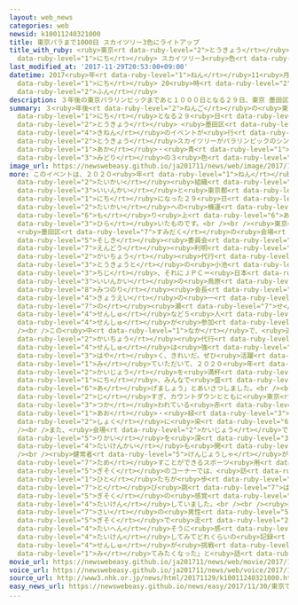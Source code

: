 ```yaml
---
layout: web_news
categories: web
newsid: k10011240321000
title: 東京パラまで1000日 スカイツリー3色にライトアップ
title_with_ruby: <ruby>東京<rt data-ruby-level="2">とうきょう</rt></ruby>パラまで1000<ruby>日<rt
  data-ruby-level="1">にち</rt></ruby> スカイツリー3<ruby>色<rt data-ruby-level="2">しょく</rt></ruby>にライトアップ
last_modified_at: '2017-11-29T20:53:00+09:00'
datetime: 2017<ruby>年<rt data-ruby-level="1">ねん</rt></ruby>11<ruby>月<rt data-ruby-level="1">がつ</rt></ruby>29<ruby>日<rt
  data-ruby-level="1">にち</rt></ruby> 20<ruby>時<rt data-ruby-level="2">じ</rt></ruby>53<ruby>分<rt
  data-ruby-level="2">ふん</rt></ruby>
description: ３年後の東京パラリンピックまであと１０００日となる２９日、東京 墨田区で記念のイベントが行われ、東京スカイツリーがパラリンピックのシンボルマークに使われている赤・青・緑の３色にライトアップされました。
summary: ３<ruby>年後<rt data-ruby-level="2">ねんご</rt></ruby>の<ruby>東京<rt data-ruby-level="2">とうきょう</rt></ruby>パラリンピックまであと１０００<ruby>日<rt
  data-ruby-level="1">にち</rt></ruby>となる２９<ruby>日<rt data-ruby-level="1">にち</rt></ruby>、<ruby>東京<rt
  data-ruby-level="2">とうきょう</rt></ruby> <ruby>墨田区<rt data-ruby-level="7">すみだく</rt></ruby>で<ruby>記念<rt
  data-ruby-level="4">きねん</rt></ruby>のイベントが<ruby>行<rt data-ruby-level="2">おこな</rt></ruby>われ、<ruby>東京<rt
  data-ruby-level="2">とうきょう</rt></ruby>スカイツリーがパラリンピックのシンボルマークに<ruby>使<rt data-ruby-level="3">つか</rt></ruby>われている<ruby>赤<rt
  data-ruby-level="1">あか</rt></ruby>・<ruby>青<rt data-ruby-level="1">あお</rt></ruby>・<ruby>緑<rt
  data-ruby-level="3">みどり</rt></ruby>の３<ruby>色<rt data-ruby-level="2">しょく</rt></ruby>にライトアップされました。
image_url: https://newswebeasy.github.io/ja201711/news/web/image/2017/11/29/K10011240321_1711292057_1711292100_01_02.jpg
more: このイベントは、２０２０<ruby>年<rt data-ruby-level="1">ねん</rt></ruby><ruby>東京<rt data-ruby-level="2">とうきょう</rt></ruby>オリンピック・パラリンピックの<ruby>大会<rt
  data-ruby-level="2">たいかい</rt></ruby><ruby>組織<rt data-ruby-level="5">そしき</rt></ruby><ruby>委員会<rt
  data-ruby-level="3">いいんかい</rt></ruby>と<ruby>東京都<rt data-ruby-level="3">とうきょうと</rt></ruby>が、パラリンピックまであと１０００<ruby>日<rt
  data-ruby-level="1">にち</rt></ruby>になった２９<ruby>日<rt data-ruby-level="1">にち</rt></ruby>、<ruby>大会<rt
  data-ruby-level="2">たいかい</rt></ruby>への<ruby>機運<rt data-ruby-level="4">きうん</rt></ruby>を<ruby>盛<rt
  data-ruby-level="6">も</rt></ruby>り<ruby>上<rt data-ruby-level="6">あ</rt></ruby>げようと<ruby>開<rt
  data-ruby-level="3">ひら</rt></ruby>いたものです。<br /><br /><ruby>東京<rt data-ruby-level="2">とうきょう</rt></ruby>
  <ruby>墨田区<rt data-ruby-level="7">すみだく</rt></ruby>の<ruby>会場<rt data-ruby-level="2">かいじょう</rt></ruby>には、<ruby>組織<rt
  data-ruby-level="5">そしき</rt></ruby><ruby>委員会<rt data-ruby-level="3">いいんかい</rt></ruby>の<ruby>遠藤<rt
  data-ruby-level="7">えんどう</rt></ruby><ruby>利明<rt data-ruby-level="8">としあき</rt></ruby><ruby>会長<rt
  data-ruby-level="2">かいちょう</rt></ruby><ruby>代行<rt data-ruby-level="3">だいこう</rt></ruby>や<ruby>東京都<rt
  data-ruby-level="3">とうきょうと</rt></ruby>の<ruby>小池<rt data-ruby-level="2">こいけ</rt></ruby><ruby>知事<rt
  data-ruby-level="3">ちじ</rt></ruby>、それにＪＰＣ＝<ruby>日本<rt data-ruby-level="1">にっぽん</rt></ruby>パラリンピック<ruby>委員会<rt
  data-ruby-level="3">いいんかい</rt></ruby>の<ruby>鳥原<rt data-ruby-level="2">とりはら</rt></ruby><ruby>光憲<rt
  data-ruby-level="8">みつのり</rt></ruby><ruby>会長<rt data-ruby-level="2">かいちょう</rt></ruby>、さらに<ruby>競泳<rt
  data-ruby-level="4">きょうえい</rt></ruby>の<ruby>一<rt data-ruby-level="7">いち</rt></ruby><ruby>ノ<rt
  data-ruby-level="7">の</rt></ruby><ruby>瀬<rt data-ruby-level="7">せ</rt></ruby>メイ<ruby>選手<rt
  data-ruby-level="4">せんしゅ</rt></ruby>など５<ruby>人<rt data-ruby-level="1">にん</rt></ruby>の<ruby>選手<rt
  data-ruby-level="4">せんしゅ</rt></ruby>が<ruby>参加<rt data-ruby-level="4">さんか</rt></ruby>しました。<br
  /><br />この<ruby>中<rt data-ruby-level="1">なか</rt></ruby>で、<ruby>遠藤<rt data-ruby-level="7">えんどう</rt></ruby><ruby>会長<rt
  data-ruby-level="2">かいちょう</rt></ruby><ruby>代行<rt data-ruby-level="3">だいこう</rt></ruby>は「パラリンピックの<ruby>選手<rt
  data-ruby-level="4">せんしゅ</rt></ruby>は<ruby>強<rt data-ruby-level="2">つよ</rt></ruby>く、たくましく、<ruby>速<rt
  data-ruby-level="3">はや</rt></ruby>く、きれいだ。ぜひ<ruby>活躍<rt data-ruby-level="7">かつやく</rt></ruby>を<ruby>見<rt
  data-ruby-level="1">み</rt></ruby>ていただいて、２０２０<ruby>年<rt data-ruby-level="1">ねん</rt></ruby>の<ruby>会場<rt
  data-ruby-level="2">かいじょう</rt></ruby>を<ruby>満杯<rt data-ruby-level="7">まんぱい</rt></ruby>にしたい。あと１０００<ruby>日<rt
  data-ruby-level="1">にち</rt></ruby>、みんなで<ruby>盛<rt data-ruby-level="6">も</rt></ruby>り<ruby>上<rt
  data-ruby-level="6">あ</rt></ruby>げましょう」とあいさつしました。<br /><br />そのあと<ruby>午後<rt data-ruby-level="2">ごご</rt></ruby>６<ruby>時<rt
  data-ruby-level="2">じ</rt></ruby>すぎ、カウントダウンとともに<ruby>東京<rt data-ruby-level="2">とうきょう</rt></ruby>スカイツリーがライトアップされ、パラリンピックのシンボルマークに<ruby>使<rt
  data-ruby-level="3">つか</rt></ruby>われている<ruby>赤<rt data-ruby-level="1">あか</rt></ruby>・<ruby>青<rt
  data-ruby-level="1">あお</rt></ruby>・<ruby>緑<rt data-ruby-level="3">みどり</rt></ruby>の３<ruby>色<rt
  data-ruby-level="2">しょく</rt></ruby>に<ruby>染<rt data-ruby-level="6">そ</rt></ruby>められました。<br
  /><br />また、<ruby>会場<rt data-ruby-level="2">かいじょう</rt></ruby>では<ruby>障害者<rt data-ruby-level="6">しょうがいしゃ</rt></ruby>スポーツへの<ruby>理解<rt
  data-ruby-level="5">りかい</rt></ruby>を<ruby>深<rt data-ruby-level="3">ふか</rt></ruby>めようと<ruby>体験会<rt
  data-ruby-level="4">たいけんかい</rt></ruby>も<ruby>開<rt data-ruby-level="3">ひら</rt></ruby>かれました。<br
  /><br /><ruby>健常者<rt data-ruby-level="5">けんじょうしゃ</rt></ruby>が<ruby>足<rt data-ruby-level="1">あし</rt></ruby>につけて<ruby>試<rt
  data-ruby-level="7">ため</rt></ruby>すことができるスポーツ<ruby>用<rt data-ruby-level="2">よう</rt></ruby>の<ruby>義足<rt
  data-ruby-level="5">ぎそく</rt></ruby>のコーナーでは、<ruby>訪<rt data-ruby-level="7">おとず</rt></ruby>れた<ruby>人<rt
  data-ruby-level="1">ひと</rt></ruby>たちが<ruby>歩<rt data-ruby-level="2">ある</rt></ruby>いたり<ruby>飛<rt
  data-ruby-level="7">と</rt></ruby>び<ruby>跳<rt data-ruby-level="7">は</rt></ruby>ねたりして<ruby>義足<rt
  data-ruby-level="5">ぎそく</rt></ruby>の<ruby>感覚<rt data-ruby-level="4">かんかく</rt></ruby>を<ruby>体験<rt
  data-ruby-level="4">たいけん</rt></ruby>していました。<br /><br /><ruby>訪<rt data-ruby-level="7">おとず</rt></ruby>れた２４<ruby>歳<rt
  data-ruby-level="7">さい</rt></ruby>の<ruby>男性<rt data-ruby-level="5">だんせい</rt></ruby>は「<ruby>義足<rt
  data-ruby-level="5">ぎそく</rt></ruby>で<ruby>走<rt data-ruby-level="2">はし</rt></ruby>るのは<ruby>大変<rt
  data-ruby-level="4">たいへん</rt></ruby>そうに<ruby>感<rt data-ruby-level="3">かん</rt></ruby>じた。<ruby>体験<rt
  data-ruby-level="4">たいけん</rt></ruby>してみてどれくらいの<ruby>記録<rt data-ruby-level="4">きろく</rt></ruby>に<ruby>選手<rt
  data-ruby-level="4">せんしゅ</rt></ruby>が<ruby>挑戦<rt data-ruby-level="7">ちょうせん</rt></ruby>しているのか、パラリンピックで<ruby>見<rt
  data-ruby-level="1">み</rt></ruby>てみたくなった」と<ruby>話<rt data-ruby-level="2">はな</rt></ruby>していました。
movie_url: https://newswebeasy.github.io/ja201711/news/web/movie/2017/11/29/k10011240321_201711292110_201711292111.mp4
voice_url: https://newswebeasy.github.io/ja201711/news/web/voice/2017/11/29/k10011240321_201711292110_201711292111.mp3
source_url: http://www3.nhk.or.jp/news/html/20171129/k10011240321000.html
easy_news_url: https://newswebeasy.github.io/news/easy/2017/11/30/東京でパラリンピックを開くまで1000日になる
...
```

